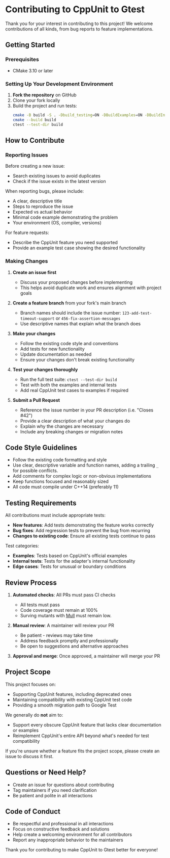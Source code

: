 
# Contributing to CppUnit to Gtest

Thank you for your interest in contributing to this project! We welcome contributions of all kinds, from bug reports to feature implementations.

## Getting Started

### Prerequisites

- CMake 3.10 or later

### Setting Up Your Development Environment

1. **Fork the repository** on GitHub
2. Clone your fork locally
3. Build the project and run tests:
   ```bash
   cmake -B build -S . -Dbuild_testing=ON -DBuildExamples=ON -DBuildInternalTests=ON
   cmake --build build
   ctest --test-dir build
   ```

## How to Contribute

### Reporting Issues

Before creating a new issue:
- Search existing issues to avoid duplicates
- Check if the issue exists in the latest version

When reporting bugs, please include:
- A clear, descriptive title
- Steps to reproduce the issue
- Expected vs actual behavior
- Minimal code example demonstrating the problem
- Your environment (OS, compiler, versions)

For feature requests:
- Describe the CppUnit feature you need supported
- Provide an example test case showing the desired functionality

### Making Changes

1. **Create an issue first**
   - Discuss your proposed changes before implementing
   - This helps avoid duplicate work and ensures alignment with project goals

2. **Create a feature branch** from your fork's main branch
   - Branch names should include the issue number: `123-add-test-timeout-support` or `456-fix-assertion-messages`
   - Use descriptive names that explain what the branch does

3. **Make your changes**
   - Follow the existing code style and conventions
   - Add tests for new functionality
   - Update documentation as needed
   - Ensure your changes don't break existing functionality

4. **Test your changes thoroughly**
   - Run the full test suite: `ctest --test-dir build`
   - Test with both the examples and internal tests
   - Add real CppUnit test cases to examples if required

5. **Submit a Pull Request**
   - Reference the issue number in your PR description (i.e. "Closes #42") 
   - Provide a clear description of what your changes do
   - Explain why the changes are necessary
   - Include any breaking changes or migration notes

## Code Style Guidelines

- Follow the existing code formatting and style
- Use clear, descriptive variable and function names, adding a trailing `_` for possible conflicts.
- Add comments for complex logic or non-obvious implementations
- Keep functions focused and reasonably sized
- All code must compile under C++14 (preferably 11)

## Testing Requirements

All contributions must include appropriate tests:

- **New features**: Add tests demonstrating the feature works correctly
- **Bug fixes**: Add regression tests to prevent the bug from recurring
- **Changes to existing code**: Ensure all existing tests continue to pass

Test categories:
- **Examples**: Tests based on CppUnit's official examples
- **Internal tests**: Tests for the adapter's internal functionality
- **Edge cases**: Tests for unusual or boundary conditions

## Review Process

1. **Automated checks**: All PRs must pass CI checks
   - All tests must pass
   - Code coverage must remain at 100%
   - Surving mutants with [Mull](https://github.com/mull-project/mull) must remain low.

2. **Manual review**: A maintainer will review your PR
   - Be patient - reviews may take time
   - Address feedback promptly and professionally
   - Be open to suggestions and alternative approaches

3. **Approval and merge**: Once approved, a maintainer will merge your PR

## Project Scope

This project focuses on:
- Supporting CppUnit features, including deprecated ones
- Maintaining compatibility with existing CppUnit test code
- Providing a smooth migration path to Google Test

We generally do **not** aim to:
- Support every obscure CppUnit feature that lacks clear documentation or examples
- Reimplement CppUnit's entire API beyond what's needed for test compatibility

If you're unsure whether a feature fits the project scope, please create an issue to discuss it first.

## Questions or Need Help?

- Create an issue for questions about contributing
- Tag maintainers if you need clarification
- Be patient and polite in all interactions

## Code of Conduct

- Be respectful and professional in all interactions
- Focus on constructive feedback and solutions
- Help create a welcoming environment for all contributors
- Report any inappropriate behavior to the maintainers

Thank you for contributing to make CppUnit to Gtest better for everyone!
